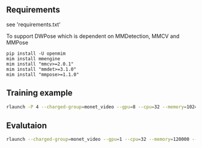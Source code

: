 
## Requirements

see 'requirements.txt'

To support DWPose which is dependent on MMDetection, MMCV and MMPose
```
pip install -U openmim
mim install mmengine
mim install "mmcv>=2.0.1"
mim install "mmdet>=3.1.0"
mim install "mmpose>=1.1.0"
```


## Training example

```bash
rlaunch -P 4 --charged-group=monet_video --gpu=8 --cpu=32 --memory=1024000 --private-machine=yes -- bash run.sh configs/accelerate.yaml configs/training/train_stage1_celebv_centerface_zerotextembedding.yaml 32 train_with_face.py
```

## Evalutaion
```bash
rlaunch --charged-group=monet_video --gpu=1 --cpu=32 --memory=120000 --private-machine=yes -- python eval_v2.py --config configs/prompts/20230102_emotions_train_stage2_w_imageencoder_celebv_stage1_guidance2.yaml
```

